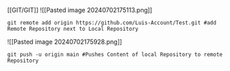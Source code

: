 [[GIT/GIT]]
![[Pasted image 20240702175113.png]]
```Shell
git remote add origin https://github.com/Luis-Account/Test.git #add Remote Repository next to Local Repository
```
![[Pasted image 20240702175928.png]]
```Shell
git push -u origin main #Pushes Content of local Repository to remote Repository
```